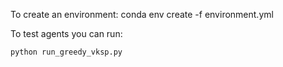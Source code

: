 To create an environment:
conda env create -f environment.yml

To test agents you can run:
```bash
python run_greedy_vksp.py
```
